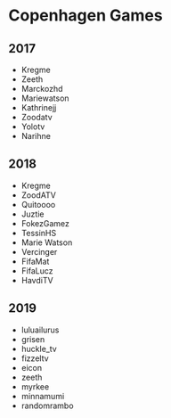 # Copenhagen Games

## 2017

- Kregme
- Zeeth
- Marckozhd
- Mariewatson
- Kathrinejj
- Zoodatv
- Yolotv
- Narihne

## 2018

- Kregme
- ZoodATV
- Quitoooo
- Juztie
- FokezGamez
- TessinHS
- Marie Watson
- Vercinger
- FifaMat
- FifaLucz
- HavdiTV

## 2019

- luluailurus
- grisen
- huckle_tv
- fizzeltv
- eicon
- zeeth
- myrkee
- minnamumi
- randomrambo
